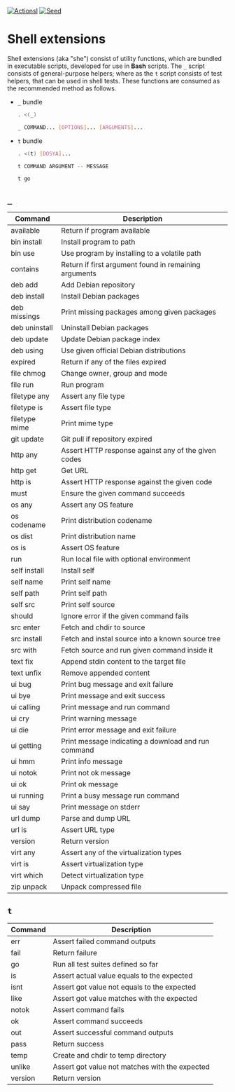 <!-- markdownlint-disable MD041 -->
[![ActionsI](https://github.com/omu/she/workflows/build/badge.svg)](https://github.com/omu/she/actions "Github actions")
[![Seed](https://omu.sh/assets/badge/seed.svg)](https://omu.sh "Seed project")
<!-- markdownlint-enable MD041 -->

Shell extensions
================

Shell extensions (aka "she") consist of utility functions, which are bundled in executable scripts, developed for use in
**Bash** scripts.  The `_` script consists of general-purpose helpers; where as the `t` script consists of test helpers,
that can be used in shell tests.  These functions are consumed as the recommended method as follows.

- `_` bundle

  ```sh
  . <(_)

  _ COMMAND... [OPTIONS]... [ARGUMENTS]...
  ```

- `t` bundle

  ```sh
  . <(t) [DOSYA]...

  t COMMAND ARGUMENT -- MESSAGE

  t go
  ```

`_`
---

<!-- _ begin -->
| Command       | Description                                           |
| ------------- | ----------------------------------------------------- |
| available     | Return if program available                           |
| bin install   | Install program to path                               |
| bin use       | Use program by installing to a volatile path          |
| contains      | Return if first argument found in remaining arguments |
| deb add       | Add Debian repository                                 |
| deb install   | Install Debian packages                               |
| deb missings  | Print missing packages among given packages           |
| deb uninstall | Uninstall Debian packages                             |
| deb update    | Update Debian package index                           |
| deb using     | Use given official Debian distributions               |
| expired       | Return if any of the files expired                    |
| file chmog    | Change owner, group and mode                          |
| file run      | Run program                                           |
| filetype any  | Assert any file type                                  |
| filetype is   | Assert file type                                      |
| filetype mime | Print mime type                                       |
| git update    | Git pull if repository expired                        |
| http any      | Assert HTTP response against any of the given codes   |
| http get      | Get URL                                               |
| http is       | Assert HTTP response against the given code           |
| must          | Ensure the given command succeeds                     |
| os any        | Assert any OS feature                                 |
| os codename   | Print distribution codename                           |
| os dist       | Print distribution name                               |
| os is         | Assert OS feature                                     |
| run           | Run local file with optional environment              |
| self install  | Install self                                          |
| self name     | Print self name                                       |
| self path     | Print self path                                       |
| self src      | Print self source                                     |
| should        | Ignore error if the given command fails               |
| src enter     | Fetch and chdir to source                             |
| src install   | Fetch and instal source into a known source tree      |
| src with      | Fetch source and run given command inside it          |
| text fix      | Append stdin content to the target file               |
| text unfix    | Remove appended content                               |
| ui bug        | Print bug message and exit failure                    |
| ui bye        | Print message and exit success                        |
| ui calling    | Print message and run command                         |
| ui cry        | Print warning message                                 |
| ui die        | Print error message and exit failure                  |
| ui getting    | Print message indicating a download and run command   |
| ui hmm        | Print info message                                    |
| ui notok      | Print not ok message                                  |
| ui ok         | Print ok message                                      |
| ui running    | Print a busy message run command                      |
| ui say        | Print message on stderr                               |
| url dump      | Parse and dump URL                                    |
| url is        | Assert URL type                                       |
| version       | Return version                                        |
| virt any      | Assert any of the virtualization types                |
| virt is       | Assert virtualization type                            |
| virt which    | Detect virtualization type                            |
| zip unpack    | Unpack compressed file                                |
<!-- _ end -->

`t`
---

<!-- t begin -->
| Command | Description                                    |
| ------- | ---------------------------------------------- |
| err     | Assert failed command outputs                  |
| fail    | Return failure                                 |
| go      | Run all test suites defined so far             |
| is      | Assert actual value equals to the expected     |
| isnt    | Assert got value not equals to the expected    |
| like    | Assert got value matches with the expected     |
| notok   | Assert command fails                           |
| ok      | Assert command succeeds                        |
| out     | Assert successful command outputs              |
| pass    | Return success                                 |
| temp    | Create and chdir to temp directory             |
| unlike  | Assert got value not matches with the expected |
| version | Return version                                 |
<!-- t end -->

